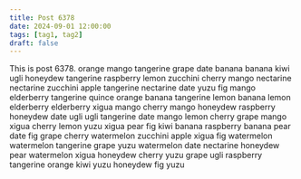 ```yaml
---
title: Post 6378
date: 2024-09-01 12:00:00
tags: [tag1, tag2]
draft: false
---
```

This is post 6378.
orange
mango
tangerine
grape
date
banana
banana
kiwi
ugli
honeydew
tangerine
raspberry
lemon
zucchini
cherry
mango
nectarine
nectarine
zucchini
apple
tangerine
nectarine
date
yuzu
fig
mango
elderberry
tangerine
quince
orange
banana
tangerine
lemon
banana
lemon
elderberry
elderberry
xigua
mango
cherry
mango
honeydew
raspberry
honeydew
date
ugli
ugli
tangerine
date
mango
lemon
cherry
grape
mango
xigua
cherry
lemon
yuzu
xigua
pear
fig
kiwi
banana
raspberry
banana
pear
date
fig
grape
cherry
watermelon
zucchini
apple
xigua
fig
watermelon
watermelon
tangerine
grape
yuzu
watermelon
date
nectarine
honeydew
pear
watermelon
xigua
honeydew
cherry
yuzu
grape
ugli
raspberry
tangerine
orange
kiwi
yuzu
honeydew
fig
yuzu
